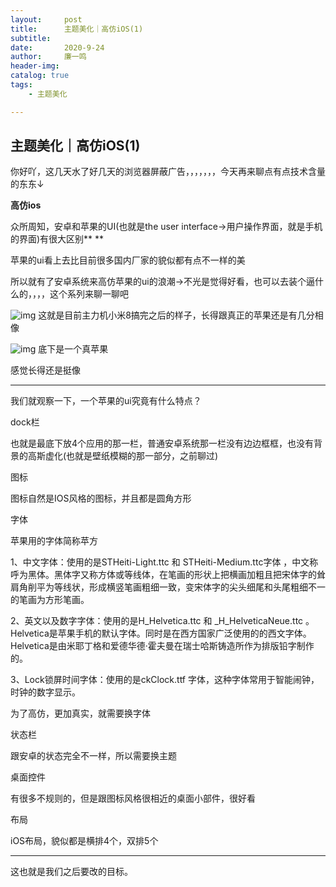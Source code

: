 ```yaml
---
layout:     post
title:      主题美化｜高仿iOS(1)
subtitle:   
date:       2020-9-24
author:     廉一鸣
header-img: 
catalog: true
tags:
    - 主题美化

---
```


## 主题美化｜高仿iOS(1)

你好吖，这几天水了好几天的浏览器屏蔽广告，，，，，，，今天再来聊点有点技术含量的东东↓

**高仿ios**

众所周知，安卓和苹果的UI(也就是the user interface→用户操作界面，就是手机的界面)有很大区别**
**

苹果的ui看上去比目前很多国内厂家的貌似都有点不一样的美

所以就有了安卓系统来高仿苹果的ui的浪潮→不光是觉得好看，也可以去装个逼什么的，，，，这个系列来聊一聊吧

![img](https://mmbiz.qpic.cn/mmbiz_jpg/tMsLbdfwxoOqeiadblvHjsHnSppFCAtN4ibVESalcf0Iibj7Pib8ZYEpKYHn9qYjY3hHIOShw0VgaxicA0Hxz8AQzDQ/640?wx_fmt=jpeg&tp=webp&wxfrom=5&wx_lazy=1&wx_co=1)
这就是目前主力机小米8搞完之后的样子，长得跟真正的苹果还是有几分相像

![img](https://mmbiz.qpic.cn/mmbiz_jpg/tMsLbdfwxoOqeiadblvHjsHnSppFCAtN4bNOO1epGqIaBMt0EsSQDgoicZBvoTQnLc9nYHg9nMDibs5sRj9vft5UQ/640?wx_fmt=jpeg&tp=webp&wxfrom=5&wx_lazy=1&wx_co=1)
底下是一个真苹果

感觉长得还是挺像

------

我们就观察一下，一个苹果的ui究竟有什么特点？

dock栏

也就是最底下放4个应用的那一栏，普通安卓系统那一栏没有边边框框，也没有背景的高斯虚化(也就是壁纸模糊的那一部分，之前聊过)

图标

图标自然是IOS风格的图标，并且都是圆角方形

字体

苹果用的字体简称苹方

1、中文字体：使用的是STHeiti-Light.ttc 和 STHeiti-Medium.ttc字体 ，中文称呼为黑体。黑体字又称方体或等线体，在笔画的形状上把横画加粗且把宋体字的耸肩角削平为等线状，形成横竖笔画粗细一致，变宋体字的尖头细尾和头尾粗细不一的笔画为方形笔画。

2、英文以及数字字体：使用的是H_Helvetica.ttc 和 _H_HelveticaNeue.ttc 。Helvetica是苹果手机的默认字体。同时是在西方国家广泛使用的的西文字体。Helvetica是由米耶丁格和爱德华德·霍夫曼在瑞士哈斯铸造所作为排版铅字制作的。

3、Lock锁屏时间字体：使用的是ckClock.ttf 字体，这种字体常用于智能闹钟，时钟的数字显示。

为了高仿，更加真实，就需要换字体

状态栏

跟安卓的状态完全不一样，所以需要换主题

桌面控件

有很多不规则的，但是跟图标风格很相近的桌面小部件，很好看

布局

iOS布局，貌似都是横排4个，双排5个

------

这也就是我们之后要改的目标。

